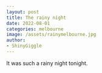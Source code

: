 ```yaml
---
layout: post
title: The rainy night
date: 2022-08-01
categories: melbourne
image: /assets/rainymelbourne.jpg
author:
- ShinyGiggle
---
```


It was such a rainy night tonight.
